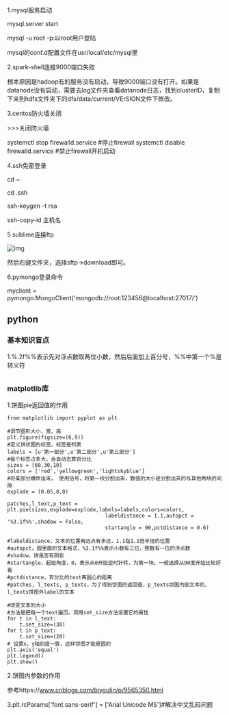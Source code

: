 1.mysql服务启动

mysql.server start

mysql -u root -p:以root用户登陆

mysql的conf.d配置文件在usr/local/etc/mysql里

2.spark-shell连接9000端口失败

根本原因是hadoop有的服务没有启动，导致9000端口没有打开。如果是datanode没有启动，需要去log文件夹查看datanode日志，找到clusterID，复制下来到hdfs文件夹下的dfs/data/current/VErSION文件下修改。

3.centos防火墙关闭

\>>>关闭防火墙

systemctl stop firewalld.service      #停止firewall
systemctl disable firewalld.service    #禁止firewall开机启动

4.ssh免密登录

cd ~

cd .ssh

ssh-keygen -t rsa

 ssh-copy-id 主机名

5.sublime连接ftp

![img](https://img-blog.csdn.net/20161221145550632)

然后右键文件夹，选择sftp->download即可。

6.pymongo登录命令 

myclient = pymongo.MongoClient('mongodb://root:123456@localhost:27017/')

## python

### 基本知识盲点

1.%.2f%%表示先对浮点数取两位小数，然后后面加上百分号，%%中第一个%是转义符

###### 

### matplotlib库

1.饼图pie返回值的作用

```
from matplotlib import pyplot as plt 

#调节图形大小，宽，高
plt.figure(figsize=(6,9))
#定义饼状图的标签，标签是列表
labels = [u'第一部分',u'第二部分',u'第三部分']
#每个标签占多大，会自动去算百分比
sizes = [60,30,10]
colors = ['red','yellowgreen','lightskyblue']
#将某部分爆炸出来， 使用括号，将第一块分割出来，数值的大小是分割出来的与其他两块的间隙
explode = (0.05,0,0)

patches,l_text,p_text = plt.pie(sizes,explode=explode,labels=labels,colors=colors,
                                labeldistance = 1.1,autopct = '%3.1f%%',shadow = False,
                                startangle = 90,pctdistance = 0.6)

#labeldistance，文本的位置离远点有多远，1.1指1.1倍半径的位置
#autopct，圆里面的文本格式，%3.1f%%表示小数有三位，整数有一位的浮点数
#shadow，饼是否有阴影
#startangle，起始角度，0，表示从0开始逆时针转，为第一块。一般选择从90度开始比较好看
#pctdistance，百分比的text离圆心的距离
#patches, l_texts, p_texts，为了得到饼图的返回值，p_texts饼图内部文本的，l_texts饼图外label的文本

#改变文本的大小
#方法是把每一个text遍历。调用set_size方法设置它的属性
for t in l_text:
    t.set_size=(30)
for t in p_text:
    t.set_size=(20)
# 设置x，y轴刻度一致，这样饼图才能是圆的
plt.axis('equal')
plt.legend()
plt.show()
```

2.饼图内参数的作用

参考https://www.cnblogs.com/biyoulin/p/9565350.html

3.plt.rcParams['font.sans-serif'] = ['Arial Unicode MS']#解决中文乱码问题